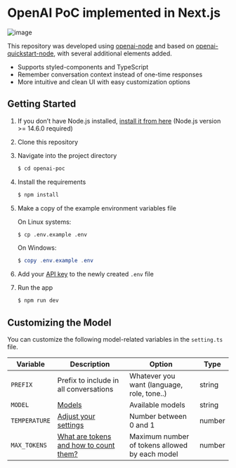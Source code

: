 # OpenAI PoC implemented in Next.js

![image](https://user-images.githubusercontent.com/61545957/229975828-d595518e-ddb2-483d-8bcf-d88a3ed12417.png)

This repository was developed using [openai-node](https://github.com/openai/openai-node) and based on [openai-quickstart-node](https://github.com/openai/openai-quickstart-node), with several additional elements added.

- Supports styled-components and TypeScript
- Remember conversation context instead of one-time responses
- More intuitive and clean UI with easy customization options

## Getting Started

1. If you don’t have Node.js installed, [install it from here](https://nodejs.org/en/) (Node.js version >= 14.6.0 required)

2. Clone this repository

3. Navigate into the project directory

   ```bash
   $ cd openai-poc
   ```

4. Install the requirements

   ```bash
   $ npm install
   ```

5. Make a copy of the example environment variables file

   On Linux systems:

   ```bash
   $ cp .env.example .env
   ```

   On Windows:

   ```powershell
   $ copy .env.example .env
   ```

6. Add your [API key](https://platform.openai.com/account/api-keys) to the newly created `.env` file

7. Run the app

   ```bash
   $ npm run dev
   ```

## Customizing the Model

You can customize the following model-related variables in the `setting.ts` file.

| Variable      | Description                                                                                                                 | Option                                         | Type   |
| ------------- | --------------------------------------------------------------------------------------------------------------------------- | ---------------------------------------------- | ------ |
| `PREFIX`      | Prefix to include in all conversations                                                                                      | Whatever you want (language, role, tone..)     | string |
| `MODEL`       | [Models](https://platform.openai.com/docs/models/overview)                                                                  | Available models                               | string |
| `TEMPERATURE` | [Adjust your settings](https://platform.openai.com/docs/quickstart/adjust-your-settings)                                    | Number between 0 and 1                         | number |
| `MAX_TOKENS`  | [What are tokens and how to count them?](https://help.openai.com/en/articles/4936856-what-are-tokens-and-how-to-count-them) | Maximum number of tokens allowed by each model | number |
